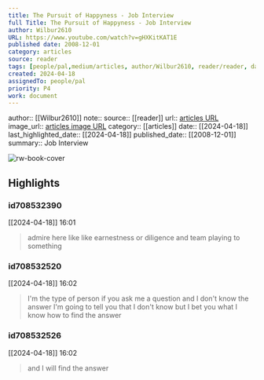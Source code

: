 ```yaml
---
title: The Pursuit of Happyness - Job Interview
full Title: The Pursuit of Happyness - Job Interview
author: Wilbur2610
URL: https://www.youtube.com/watch?v=gHXKitKAT1E
published date: 2008-12-01
category: articles
source: reader
tags: [people/pal,medium/articles, author/Wilbur2610, reader/reader, date/2024-04-18, area/reader]
created: 2024-04-18
assignedTo: people/pal
priority: P4
work: document
---
```

author:: [[Wilbur2610]]
note:: 
source:: [[reader]]
url:: [articles URL](https://www.youtube.com/watch?v=gHXKitKAT1E)
image_url:: [articles image URL](https://i.ytimg.com/vi/gHXKitKAT1E/hqdefault.jpg?sqp=-oaymwEjCNACELwBSFryq4qpAxUIARUAAAAAGAElAADIQj0AgKJDeAE=&rs=AOn4CLC0CXAGneBpscpQ184nhmMygG-evw)
category:: [[articles]]
date:: [[2024-04-18]]
last_highlighted_date:: [[2024-04-18]]
published_date:: [[2008-12-01]]
summary:: Job Interview


![rw-book-cover](https://i.ytimg.com/vi/gHXKitKAT1E/hqdefault.jpg?sqp=-oaymwEjCNACELwBSFryq4qpAxUIARUAAAAAGAElAADIQj0AgKJDeAE=&rs=AOn4CLC0CXAGneBpscpQ184nhmMygG-evw)

## Highlights
### id708532390
[[2024-04-18]] 16:01
> admire here like like earnestness or diligence and team playing to something


### id708532520
[[2024-04-18]] 16:02
> I'm the type of person if you ask me a question and I don't know the answer I'm going to tell you that I don't know but I bet you what I know how to find the answer


### id708532526
[[2024-04-18]] 16:02
> and I will find the answer


